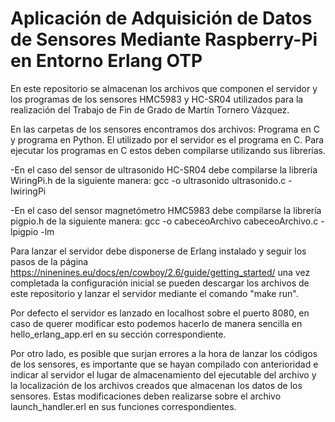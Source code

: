 # Aplicación de Adquisición de Datos de Sensores Mediante Raspberry-Pi en Entorno Erlang OTP
En este repositorio se almacenan los archivos que componen el servidor y los programas de los sensores HMC5983 y HC-SR04 utilizados para la realización del Trabajo de Fin de Grado de Martín Tornero Vázquez.

En las carpetas de los sensores encontramos dos archivos: Programa en C y programa en Python. El utilizado por el servidor es el programa en C.
Para ejecutar los programas en C estos deben compilarse utilizando sus librerías.

-En el caso del sensor de ultrasonido HC-SR04 debe compilarse la librería WiringPi.h de la siguiente manera:  gcc -o ultrasonido ultrasonido.c -lwiringPi

-En el caso del sensor magnetómetro HMC5983 debe compilarse la librería pigpio.h de la siguiente manera: gcc -o cabeceoArchivo cabeceoArchivo.c -lpigpio -lm

Para lanzar el servidor debe disponerse de Erlang instalado y seguir los pasos de la página https://ninenines.eu/docs/en/cowboy/2.6/guide/getting_started/
una vez completada la configuración inicial se pueden descargar los archivos de este repositorio y lanzar el servidor mediante el comando "make run". 

Por defecto el servidor es lanzado en localhost sobre el puerto 8080, en caso de querer modificar esto podemos hacerlo de manera sencilla en hello_erlang_app.erl en su sección correspondiente.

Por otro lado, es posible que surjan errores a la hora de lanzar los códigos de los sensores, es importante que se hayan compilado con anterioridad e indicar al servidor el lugar de almacenamiento del ejecutable del archivo
y la localización de los archivos creados que almacenan los datos de los sensores. Estas modificaciones deben realizarse sobre el archivo launch_handler.erl en sus funciones correspondientes.
